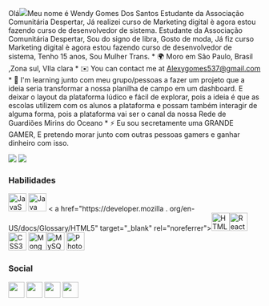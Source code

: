 Olá![](https://user-images.githubusercontent.com/18350557/176309783-0785949b-9127-417c-8b55-ab5a4333674e.gif)Meu nome é Wendy Gomes Dos Santos  Estudante da Associação Comunitária Despertar, Já realizei curso de Marketing digital è agora estou fazendo curso de desenvolvedor de sistema.
Estudante da Associação Comunitária Despertar, Sou do signo de libra, Gosto de moda, Já fiz curso Marketing digital è agora estou fazendo curso de desenvolvedor de sistema, Tenho 15 anos, Sou Mulher Trans. * 🌍 Moro em São Paulo, Brasil ,Zona sul, VIla clara * ✉️ You can contact me at [Alexygomes537@gmail.com](mailto:Alexygomes537@gmail.com) * 🧠 I'm learning junto com meu grupo/pessoas a fazer um projeto que a ideia seria transformar a nossa planilha de campo em um dashboard. E deixar o layout da plataforma lúdico e fácil de explorar, pois a ideia é que as escolas utilizem com os alunos a plataforma e possam também interagir de alguma forma, pois a plataforma vai ser o canal da nossa Rede de Guardiões Mirins do Oceano * ⚡ Eu sou secretamente uma GRANDE GAMER, E pretendo morar junto com outras pessoas gamers e ganhar dinheiro com isso.

<a href="https://www.github.com/WENDELLYAN15" target="_blank" rel="noreferrer"><img src="https://img.shields.io/github/followers/WENDELLYAN15?logo=github&style=for-the-badge&color=a855f7&labelColor=581c87" /></a> <a href="https ://www.twitter.com/alexy_wendell" target="_blank" rel="noreferrer"><img src="https://img.shields.io/twitter/follow/alexy_wendell?logo=twitter&style=for-the-badge&color=a855f7&labelColor=581c87" /></a>

### Habilidades


<p align="left">
<a href="https://developer.mozilla.org/en-US/docs/Web/JavaScript" target="_blank" rel="noreferrer"><img src="https://raw.githubusercontent.com/danielcranney/readme-generator/main/public/icons/skills/javascript-colored.svg" width="36" height="36" alt="JavaScript" / ></a> <a href="https://www.oracle.com/java/" target="_blank" rel="noreferrer"><img src="https://raw.githubusercontent.com/danielcranney/readme-generator/main/public/icons/skills/java-colored.svg" width="36" height="36" alt="Java" /></a> <
a href="https://developer.mozilla
.
org/en-US/docs/Glossary/HTML5" target="_blank" rel="noreferrer"><img src="https://raw.githubusercontent.com/danielcranney/readme-generator/main/public/icons/skills/html5-colored.svg" width="36" height="36" alt="HTML5" /></a><a href="https://reactjs.org/" target="_blank" rel="noreferrer"><img src="https://raw.githubusercontent.com/danielcranney/readme-generator/main/public/icons/skills/react-colored.svg" width="36" height="36" alt="React" /></a> <a href="https://www.w3.org/TR/CSS/# css" target="_blank" rel="noreferrer"><img src="https://raw.githubusercontent.com/danielcranney/readme-generator/main/public/icons/skills/css3-colored.svg" width="36" height="36" alt="CSS3" /></a> <a href="https://www.mongodb.com/" target="_blank" rel="norefer rer"><img src="https:
//raw.githubusercontent
.
com/danielcranney/readme-generator/main/public/icons/skills/mongodb-colored.svg" width="36" height="36" alt="MongoDB" /></a><a href="https://www.mysql.com/" target="_blank" rel="noreferrer"><img src="https://raw.githubusercontent.com/danielcranney/readme-generator/main/public/icons/skills/mysql-colored.svg" width="36" height="36" alt="MySQL" /></a> <a href="https://www.adobe.com/uk/products/photo shop.html" target="_blank" rel="noreferrer"><img src="https://raw.githubusercontent.com/danielcranney/readme-generator/main/public/icons/skills/photoshop-colored-dark.svg" width="36" height="36" alt="Photoshop" />
</a>
</p>


### Social

<p align="left"> <a href="https://www.github.com/WENDELLYAN15" target="_blank" rel="noreferrer"><img src="https://raw.githubusercontent.com/danielcranney/readme-generator/main/public/icons/socials/github-dark.svg" width="32" height="32" /></a> <a href="http ://www.instagram.com/alexya_wndelly" target="_blank" rel="noreferrer"><img src="https://raw.githubusercontent.com/danielcranney/readme-generator/main/public/icons/socials/instagram .svg" width="32" height="32" /></a> <a href="https://www.linkedin.com/in/Alex (WENDELLY) Gomes Dos Santos" target="_blank" rel="noreferrer"><img src="https://raw.githubusercontent.com/danielcranney/readme-generator/main/public/icons/socials/linkedin.svg" width="32" height="32" /></a> <a href="https://www.twitter.com /alexy_wendell" target="_blank" rel="noreferrer"><img src="https://raw.githubusercontent.com/danielcranney/readme-generator/main/public/icons/socials/twitter.svg" width= "32" height="32" /></a> </p>
